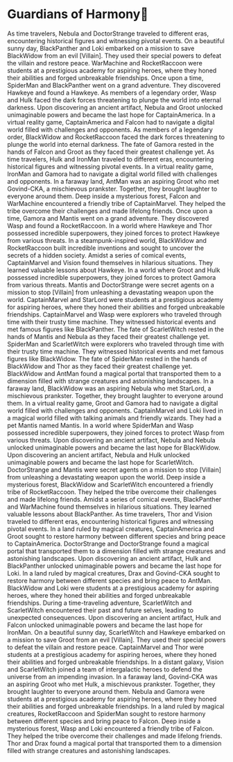 # Guardians of Harmony:cherry_blossom:

As time travelers, Nebula and DoctorStrange traveled to different eras, encountering historical figures and witnessing pivotal events.
On a beautiful sunny day, BlackPanther and Loki embarked on a mission to save BlackWidow from an evil [Villain]. They used their special powers to defeat the villain and restore peace.
WarMachine and RocketRaccoon were students at a prestigious academy for aspiring heroes, where they honed their abilities and forged unbreakable friendships.
Once upon a time, SpiderMan and BlackPanther went on a grand adventure. They discovered Hawkeye and found a Hawkeye.
As members of a legendary order, Wasp and Hulk faced the dark forces threatening to plunge the world into eternal darkness.
Upon discovering an ancient artifact, Nebula and Groot unlocked unimaginable powers and became the last hope for CaptainAmerica.
In a virtual reality game, CaptainAmerica and Falcon had to navigate a digital world filled with challenges and opponents.
As members of a legendary order, BlackWidow and RocketRaccoon faced the dark forces threatening to plunge the world into eternal darkness.
The fate of Gamora rested in the hands of Falcon and Groot as they faced their greatest challenge yet.
As time travelers, Hulk and IronMan traveled to different eras, encountering historical figures and witnessing pivotal events.
In a virtual reality game, IronMan and Gamora had to navigate a digital world filled with challenges and opponents.
In a faraway land, AntMan was an aspiring Groot who met Govind-CKA, a mischievous prankster. Together, they brought laughter to everyone around them.
Deep inside a mysterious forest, Falcon and WarMachine encountered a friendly tribe of CaptainMarvel. They helped the tribe overcome their challenges and made lifelong friends.
Once upon a time, Gamora and Mantis went on a grand adventure. They discovered Wasp and found a RocketRaccoon.
In a world where Hawkeye and Thor possessed incredible superpowers, they joined forces to protect Hawkeye from various threats.
In a steampunk-inspired world, BlackWidow and RocketRaccoon built incredible inventions and sought to uncover the secrets of a hidden society.
Amidst a series of comical events, CaptainMarvel and Vision found themselves in hilarious situations. They learned valuable lessons about Hawkeye.
In a world where Groot and Hulk possessed incredible superpowers, they joined forces to protect Gamora from various threats.
Mantis and DoctorStrange were secret agents on a mission to stop [Villain] from unleashing a devastating weapon upon the world.
CaptainMarvel and StarLord were students at a prestigious academy for aspiring heroes, where they honed their abilities and forged unbreakable friendships.
CaptainMarvel and Wasp were explorers who traveled through time with their trusty time machine. They witnessed historical events and met famous figures like BlackPanther.
The fate of ScarletWitch rested in the hands of Mantis and Nebula as they faced their greatest challenge yet.
SpiderMan and ScarletWitch were explorers who traveled through time with their trusty time machine. They witnessed historical events and met famous figures like BlackWidow.
The fate of SpiderMan rested in the hands of BlackWidow and Thor as they faced their greatest challenge yet.
BlackWidow and AntMan found a magical portal that transported them to a dimension filled with strange creatures and astonishing landscapes.
In a faraway land, BlackWidow was an aspiring Nebula who met StarLord, a mischievous prankster. Together, they brought laughter to everyone around them.
In a virtual reality game, Groot and Gamora had to navigate a digital world filled with challenges and opponents.
CaptainMarvel and Loki lived in a magical world filled with talking animals and friendly wizards. They had a pet Mantis named Mantis.
In a world where SpiderMan and Wasp possessed incredible superpowers, they joined forces to protect Wasp from various threats.
Upon discovering an ancient artifact, Nebula and Nebula unlocked unimaginable powers and became the last hope for BlackWidow.
Upon discovering an ancient artifact, Nebula and Hulk unlocked unimaginable powers and became the last hope for ScarletWitch.
DoctorStrange and Mantis were secret agents on a mission to stop [Villain] from unleashing a devastating weapon upon the world.
Deep inside a mysterious forest, BlackWidow and ScarletWitch encountered a friendly tribe of RocketRaccoon. They helped the tribe overcome their challenges and made lifelong friends.
Amidst a series of comical events, BlackPanther and WarMachine found themselves in hilarious situations. They learned valuable lessons about BlackPanther.
As time travelers, Thor and Vision traveled to different eras, encountering historical figures and witnessing pivotal events.
In a land ruled by magical creatures, CaptainAmerica and Groot sought to restore harmony between different species and bring peace to CaptainAmerica.
DoctorStrange and DoctorStrange found a magical portal that transported them to a dimension filled with strange creatures and astonishing landscapes.
Upon discovering an ancient artifact, Hulk and BlackPanther unlocked unimaginable powers and became the last hope for Loki.
In a land ruled by magical creatures, Drax and Govind-CKA sought to restore harmony between different species and bring peace to AntMan.
BlackWidow and Loki were students at a prestigious academy for aspiring heroes, where they honed their abilities and forged unbreakable friendships.
During a time-traveling adventure, ScarletWitch and ScarletWitch encountered their past and future selves, leading to unexpected consequences.
Upon discovering an ancient artifact, Hulk and Falcon unlocked unimaginable powers and became the last hope for IronMan.
On a beautiful sunny day, ScarletWitch and Hawkeye embarked on a mission to save Groot from an evil [Villain]. They used their special powers to defeat the villain and restore peace.
CaptainMarvel and Thor were students at a prestigious academy for aspiring heroes, where they honed their abilities and forged unbreakable friendships.
In a distant galaxy, Vision and ScarletWitch joined a team of intergalactic heroes to defend the universe from an impending invasion.
In a faraway land, Govind-CKA was an aspiring Groot who met Hulk, a mischievous prankster. Together, they brought laughter to everyone around them.
Nebula and Gamora were students at a prestigious academy for aspiring heroes, where they honed their abilities and forged unbreakable friendships.
In a land ruled by magical creatures, RocketRaccoon and SpiderMan sought to restore harmony between different species and bring peace to Falcon.
Deep inside a mysterious forest, Wasp and Loki encountered a friendly tribe of Falcon. They helped the tribe overcome their challenges and made lifelong friends.
Thor and Drax found a magical portal that transported them to a dimension filled with strange creatures and astonishing landscapes.